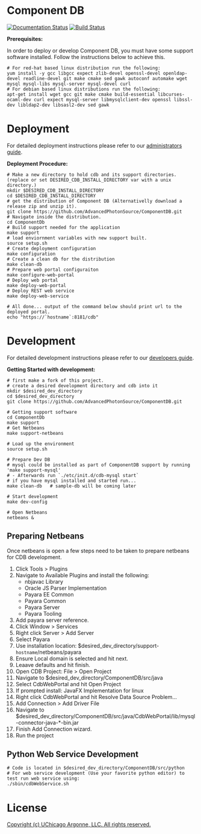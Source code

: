 # Component DB

[![Documentation Status](https://readthedocs.org/projects/componentdb/badge/?version=latest)](http://componentdb.readthedocs.io/en/latest/?badge=latest)
[![Build Status](https://travis-ci.org/AdvancedPhotonSource/ComponentDB.svg?branch=master)](https://travis-ci.org/AdvancedPhotonSource/ComponentDB)

**Prerequisites:**

In order to deploy or develop Component DB, you must have some support software installed. Follow the instructions below to achieve this.
    
    # For red-hat based linux distribution run the following:
    yum install -y gcc libgcc expect zlib-devel openssl-devel openldap-devel readline-devel git make cmake sed gawk autoconf automake wget mysql mysql-libs mysql-server mysql-devel curl
    # For debian based linux distributions run the following:
    apt-get install wget gcc git make cmake build-essential libcurses-ocaml-dev curl expect mysql-server libmysqlclient-dev openssl libssl-dev libldap2-dev libsasl2-dev sed gawk

# Deployment
For detailed deployment instructions please refer to our [administrators guide](https://confluence.aps.anl.gov/display/APSUCMS/Administrator+Guide).

**Deployment Procedure:**

    # Make a new directory to hold cdb and its support directories. (replace or set DESIRED_CDB_INSTALL_DIRECTORY var with a unix directory.)
    mkdir $DESIRED_CDB_INSTALL_DIRECTORY
    cd $DESIRED_CDB_INSTALL_DIRECTORY 
    # get the distribution of Component DB (Alternativelly download a release zip and unzip it). 
    git clone https://github.com/AdvancedPhotonSource/ComponentDB.git
    # Navigate inside the distribution. 
    cd ComponentDb
    # Build support needed for the application
    make support
    # load enviornment variables with new support built. 
    source setup.sh    
    # Create deployment configuration
    make configuration
    # Create a clean db for the distribution 
    make clean-db
    # Prepare web portal configuraiton
    make configure-web-portal
    # Deploy web portal
    make deploy-web-portal
    # Deploy REST web service
    make deploy-web-service
    
    # All done... output of the command below should print url to the deployed portal. 
    echo "https://`hostname`:8181/cdb"
    
    
# Development 
For detailed development instructions please refer to our [developers guide](https://confluence.aps.anl.gov/display/APSUCMS/Developer+Guide). 

**Getting Started with development:**

    # first make a fork of this project. 
    # create a desired development directory and cdb into it
    mkdir $desired_dev_directory
    cd $desired_dev_directory
    git clone https://github.com/AdvancedPhotonSource/ComponentDB.git
    
    # Getting support software
    cd ComponentDb
    make support 
    # Get Netbeans
    make support-netbeans

    # Load up the environment 
    source setup.sh

    # Prepare Dev DB    
    # mysql could be installed as part of ComponentDB support by running 'make support-mysql' 
    # - Afterwards run `./etc/init.d/cdb-mysql start`
    # if you have mysql installed and started run...
    make clean-db   # sample-db will be coming later 
    
    # Start development
    make dev-config     

    # Open Netbeans
    netbeans & 

## Preparing Netbeans
Once netbeans is open a few steps need to be taken to prepare netbeans for CDB development.
1. Click Tools > Plugins
2. Navigate to Available Plugins and install the following:
    * nbjavac Library
    * Oracle JS Parser Implementation
    * Payara EE Common
    * Payara Common
    * Payara Server
    * Payara Tooling
3. Add payara server reference. 
4. Click Window > Services 
5. Right click Server > Add Server
6. Select Payara 
7. Use installation location: $desired_dev_directory/support-`hostname`/netbeans/payara
8. Ensure Local domain is selected and hit next. 
9. Leaave defaults and hit finish. 
10. Open CDB Project: File > Open Project
11. Navigate to $desired_dev_directory/ComponentDB/src/java
12. Select CdbWebPortal and hit Open Project
13. If prompted install: JavaFX Implementation for linux
14. Right click CdbWebPortal and hit Resolve Data Source Problem...
15. Add Connection > Add Driver File
16. Navigate to $desired_dev_directory/ComponentDB/src/java/CdbWebPortal/lib/mysql-connector-java-*-bin.jar
17. Finish Add Connection wizard.
18. Run the project 

## Python Web Service Development
    # Code is located in $desired_dev_directory/ComponentDB/src/python
    # For web service development (Use your favorite python editor) to test run web service using:
    ./sbin/cdbWebService.sh
    
# License
[Copyright (c) UChicago Argonne, LLC. All rights reserved.](https://github.com/AdvancedPhotonSource/ComponentDB/blob/master/LICENSE)
